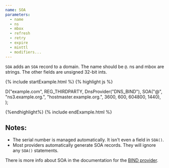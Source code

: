 ```yaml
---
name: SOA
parameters:
  - name
  - ns
  - mbox
  - refresh
  - retry
  - expire
  - minttl
  - modifiers...
---
```


`SOA` adds an `SOA` record to a domain. The name should be `@`.  ns and mbox are strings. The other fields are unsigned 32-bit ints.

{% include startExample.html %}
{% highlight js %}

D("example.com", REG_THIRDPARTY, DnsProvider("DNS_BIND"),
  SOA("@", "ns3.example.org.", "hostmaster.example.org.", 3600, 600, 604800, 1440),
);

{%endhighlight%}
{% include endExample.html %}

## Notes:

* The serial number is managed automatically.  It isn't even a field in `SOA()`.
* Most providers automatically generate SOA records.  They will ignore any `SOA()` statements.

There is more info about SOA in the documentation for the [BIND provider]({{site.github.url}}/providers/bind).
